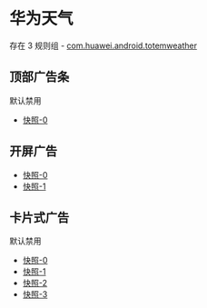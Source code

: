 # 华为天气

存在 3 规则组 - [com.huawei.android.totemweather](/src/apps/com.huawei.android.totemweather.ts)

## 顶部广告条

默认禁用

- [快照-0](https://i.gkd.li/import/13800100)

## 开屏广告

- [快照-0](https://i.gkd.li/import/12928975)
- [快照-1](https://i.gkd.li/import/13226636)

## 卡片式广告

默认禁用

- [快照-0](https://i.gkd.li/import/13218197)
- [快照-1](https://i.gkd.li/import/13259434)
- [快照-2](https://i.gkd.li/import/13521221)
- [快照-3](https://i.gkd.li/import/13787501)

